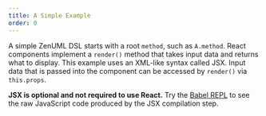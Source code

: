 ```yaml
---
title: A Simple Example
order: 0
---
```


A simple ZenUML DSL starts with a root `method`, such as `A.method`. React components implement a `render()` method that takes input data and returns what to display. This example uses an XML-like syntax called JSX. Input data that is passed into the component can be accessed by `render()` via `this.props`.

**JSX is optional and not required to use React.** Try the [Babel REPL](babel://es5-syntax-example) to see the raw JavaScript code produced by the JSX compilation step.
